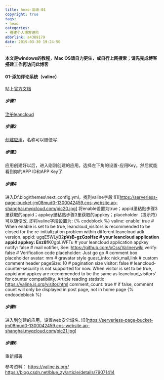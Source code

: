 ```yaml
---
title: hexo-高级-01
copyright: true
tags:
- hexo
categories: 
- 搭建个人博客进阶
abbrlink: a4389179
date: 2019-03-30 19:24:50
---
```

#### 本文是windows的教程，Mac OS请自力更生，或自行上网搜索；请先完成博客搭建工作再访问此博客

#### 01-添加评论系统（valine）

贴上[官方文档](https://valine.js.org/)

##### 步骤1

[注册leancloud](https://leancloud.cn/dashboard/login.html#/signup)

##### 步骤2

[创建应用](https://leancloud.cn/dashboard/applist.html#/newapp)，名称可以随便写.

##### 步骤3

应用创建好以后，进入刚刚创建的应用，选择左下角的设置-应用Key，然后就能看到你的APP ID和APP Key了

##### 步骤4

进入D:\blog\themes\next\_config.yml，找到valine字段
![][https://serverless-page-bucket-jm08mud0-1300042459.cos-website.ap-shanghai.myqcloud.com/pic20.jpg]
将enable设置为true；appid里粘贴步骤3里获取的appid；appkey里粘贴步骤3里获取的appkey；placeholder（提示符）可以随便改.
即将valine字段设置为:
{% codeblock %}
valine:
  enable: true # When enable is set to be true, leancloud_visitors is recommended to be closed for the re-initialization problem within different leancloud adk version.
  appid: ugqE5WLyB2**********pVsB-gzGzoHsz # your leancloud application appid
  appkey: Enz8**********fK0gpLWFTu # your leancloud application appkey
  notify: false # mail notifier, See: https://github.com/xCss/Valine/wiki
  verify: false # Verification code
  placeholder: Just go go # comment box placeholder
  avatar: mm # gravatar style
  guest_info: nick,mail,link # custom comment header
  pageSize: 10 # pagination size
  visitor: false # leancloud-counter-security is not supported for now. When visitor is set to be true, appid and appkey are recommended to be the same as leancloud_visitors' for counter compatibility. Article reading statistic https://valine.js.org/visitor.html
  comment_count: true # if false, comment count will only be displayed in post page, not in home page
{% endcodeblock %}

##### 步骤5

进入到创建的应用，设置web安全域名.
![][https://serverless-page-bucket-jm08mud0-1300042459.cos-website.ap-shanghai.myqcloud.com/pic21.jpg]

##### 步骤6

重新部署

参考资料：
<https://valine.js.org/>
<https://blog.csdn.net/blue_zy/article/details/79071414>
